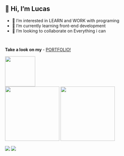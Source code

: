 ## <span>👋 Hi, I’m **Lucas**</span>
  
  - 👀 I’m interested in LEARN and WORK with programing
  - 🌱 I’m currently learning front-end development
  - 💞️ I’m looking to collaborate on Everything i can
  <br>
  
  <strong>Take a look on my </strong> - <a href="https://lucopdev.github.io/portfolio/index.html" target="_blank">PORTFOLIO!</a>
  
  <img src="https://images.emojiterra.com/google/noto-emoji/v2.034/128px/1f468-1f4bb.png" width="100" target="_blank">
  
  <BR>
  
  <div>
  <img height="180px" src="https://github-readme-stats.vercel.app/api?username=lucopdev&theme=dark&show_icons=true)](https://github.com/lucopdev/github-readme-stats">  
  <img height="180px" src="https://github-readme-stats.vercel.app/api/top-langs/?username=lucopdev&theme=dark)](https://github.com/lucopdev/github-readme-stats">
  </div>
  
  <a href="https://www.linkedin.com/in/lsrdev/"><img src="https://img.shields.io/badge/LinkedIn-0077B5?style=for-the-badge&logo=linkedin&logoColor=white"></a>
  <a href="https://replit.com/@lucopunk"><img src="https://img.shields.io/badge/replit-667881?style=for-the-badge&logo=replit&logoColor=white"></a>

